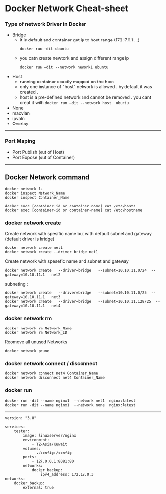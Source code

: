 # Docker Network Cheat-sheet

### Type of network Driver in Docker

* Bridge
  	- it is default and container get ip to host range (172.17.0.1 ...)
  	  ```     
	  docker run –dit ubuntu  
  	  ```
   	- you catn create newtork and assign different range ip
   	  ```
	  docker run –dit --network nework1 ubuntu  
	  ```
* Host
  	- running container exactly mapped on the host
  	-  only one instance of "host" network is allowed . by default it was created .
  	-  host is a pre-defined network and cannot be removed . you cant creat it with 
  	  ```
	  docker run –dit --network host  ubuntu
  	  ```
* None
* macvlan
* ipvaln
* Overlay
-----------------------------------------------------------------
### Port Maping 
* Port Publish (out of Host)
* Port Expose (out of Container)


------------------------------------------------------------------------
## Docker Network command

```
docker network ls
docker inspect Network_Name
docker inspect Container_Name
```
```
docker exec [container-id or container-name] cat /etc/hosts 	
docker exec [container-id or container-name] cat /etc/hostname
```
### docker network create

Create network with spesific name but with default subnet and gateway (default driver is bridge)
```
docker network create net1
docker network create --driver bridge net1
```
Create network with spesefic name and subnet and gateway
```
docker network create   --driver=bridge   --subnet=10.10.11.0/24  --gateway=10.10.11.1   net2

```
subneting :
```
docker network create   --driver=bridge   --subnet=10.10.11.0/25  --gateway=10.10.11.1   net3
docker network create   --driver=bridge   --subnet=10.10.11.128/25  --gateway=10.10.11.1   net4
```
### docker network rm
```
docker network rm Network_Name
docker network rm Network_ID
```
Reomove all unused Networks
```
docker network prune
```
### docker network connect / disconnect
```
docker network connect net4 Container_Name
docker network disconnect net4 Container_Name
```



### docker run
```
docker run -dit --name nginx1  --network net1  nginx:latest
docker run -dit --name nginx1  --network none  nginx:latest
```
------------------------------
```
version: "3.8"

services:
    tester:
        image: linuxserver/nginx
        environment:
            - TZ=Asia/Kuwait
        volumes:
            - ./config:/config
        ports:
            - 127.0.0.1:8081:80
        networks:
            docker_backup:
                ipv4_address: 172.18.0.3
networks:
    docker_backup:
        external: true
```




